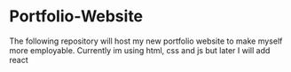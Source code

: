 # Portfolio-Website
The following repository will host my new portfolio website to make myself more employable. Currently im using html, css and js but later I will add react
